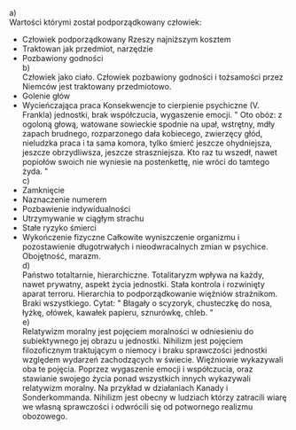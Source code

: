 a) <br>
Wartości którymi został podporządkowany człowiek:
- Człowiek podporządkowany Rzeszy najniższym kosztem
- Traktowan jak przedmiot, narzędzie
- Pozbawiony godności<br>
b)<br>
Człowiek jako ciało.
Człowiek pozbawiony godności i tożsamości przez Niemców jest traktowany przedmiotowo.
- Golenie głów
- Wycieńczająca praca
Konsekwencje to cierpienie psychiczne (V. Frankla) jednostki, brak współczucia, wygaszenie emocji. 
"
Oto obóz: z ogoloną głową, watowane sowieckie spodnie na upał, wstrętny, mdły zapach brudnego, rozparzonego dała kobiecego, zwierzęcy głód, nieludzka praca i ta sama komora, tylko śmierć jeszcze ohydniejsza, jeszcze obrzydliwsza, jeszcze straszniejsza. Kto raz tu wszedł, nawet popiołów swoich nie wyniesie na postenkettę, nie wróci do tamtego żyda. 
"<br>
c) <br>
- Zamknięcie
- Naznaczenie numerem
- Pozbawienie indywidualności
- Utrzymywanie w ciągłym strachu
- Stałe ryzyko śmierci
- Wykończenie fizyczne
Całkowite wyniszczenie organizmu i pozostawienie długotrwałych i nieodwracalnych zmian w psychice. Obojętność, marazm. <br>
d)<br>
Państwo totaltarnie, hierarchiczne. Totalitaryzm wpływa na każdy, nawet prywatny, aspekt życia jednostki. Stała kontrola i rozwinięty aparat terroru. Hierarchia to podporządkowanie więźniów strażnikom. Braki wszystkiego. 
Cytat: 
"
Błagały o scyzoryk, chusteczkę do nosa, łyżkę, ołówek, kawałek papieru, sznurówkę, chleb. 
"<br>
e)<br>
Relatywizm moralny jest pojęciem moralności w odniesieniu do subiektywnego jej obrazu u jednostki.
Nihilizm jest pojęciem filozoficznym traktującym o niemocy i braku sprawczości jednostki względem wydarzeń zachodzących w świecie.
Więźniowie wykazywali oba te pojęcia. Poprzez wygaszenie emocji i współczucia, oraz stawianie swojego życia ponad wszystkich innych wykazywali relatywizm moralny. Na przykład w działaniach Kanady i Sonderkommanda. Nihilizm jest obecny w ludziach którzy zatracili wiarę we własną sprawczości i odwrócili się od potwornego realizmu obozowego. 

